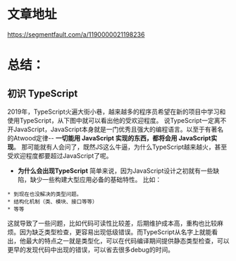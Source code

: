 # 文章地址
https://segmentfault.com/a/1190000021198236
# 总结：
## 初识 TypeScript
2019年，TypeScript火遍大街小巷，越来越多的程序员希望在新的项目中学习和使用TypeScript，从下图中就可以看出他的受欢迎程度。
说TypeScript一定离不开JavaScript，JavaScript本身就是一门优秀且强大的编程语言。以至于有著名的Atwood定律-- **一切能用 JavaScript 实现的东西，都将会用 JavaScript实现**。
那可能就有人会问了，既然JS这么牛逼，为什么TypeScript越来越火，甚至受欢迎程度都要超过JavaScript了呢。
* **为什么会出现TypeScript**
简单来说，因为JavaScript设计之初就有一些缺陷，缺少一些构建大型应用必备的基础特性。
比如：
```
* 到现在也没解决的类型问题。
* 结构化机制（类、模块、接口等等）
* 等等
```
这就导致了一些问题，比如代码可读性比较差，后期维护成本高，重构也比较麻烦。因为缺乏类型检查，更容易出现低级错误。而TypeScript从名字上就能看出，他最大的特点之一就是类型化，可以在代码编译期间提供静态类型检查，可以更早的发现代码中出现的错误，可以省去很多debug的时间。